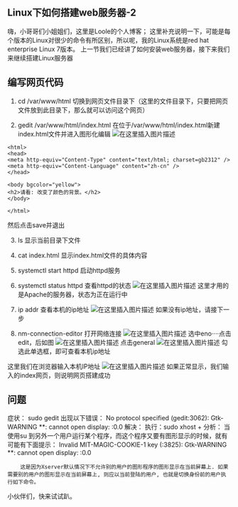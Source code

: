 ﻿## Linux下如何搭建web服务器-2
嗨，小哥哥们小姐姐们，这里是Loole的个人博客；
这里补充说明一下，可能是每个版本的Linux对很少的命令有所区别，所以呢，我的Linux系统是red hat enterprise Linux 7版本。
上一节我们已经讲了如何安装web服务器，接下来我们来继续搭建Linux服务器
## 编写网页代码

 1. cd /var/www/html	切换到网页文件目录下（这里的文件目录下，只要把网页文件放到此目录下，那么就可以访问这个网页）

 2. gedit /var/www/html/index.html	在位于/var/www/html/index.html新建index.html文件并进入图形化编辑
![在这里插入图片描述](https://img-blog.csdnimg.cn/20200507181211347.png?x-oss-process=image/watermark,type_ZmFuZ3poZW5naGVpdGk,shadow_10,text_aHR0cHM6Ly9ibG9nLmNzZG4ubmV0L3FxXzQzNzI5Mjc3,size_16,color_FFFFFF,t_70)

```
<html>
<head>
<meta http-equiv="Content-Type" content="text/html; charset=gb2312" />
<meta http-equiv="Content-Language" content="zh-cn" />
</head>

<body bgcolor="yellow">
<h2>请看: 改变了颜色的背景。</h2>
</body>

</html>

```
然后点击save并退出

 3. ls 显示当前目录下文件

 4. cat index.html		显示index.html文件的具体内容

 5. systemctl start httpd	启动httpd服务

 6. systemctl status httpd	查看httpd的状态
![在这里插入图片描述](https://img-blog.csdnimg.cn/20200507181500164.png?x-oss-process=image/watermark,type_ZmFuZ3poZW5naGVpdGk,shadow_10,text_aHR0cHM6Ly9ibG9nLmNzZG4ubmV0L3FxXzQzNzI5Mjc3,size_16,color_FFFFFF,t_70)
这里才用的是Apache的服务器，状态为正在运行中

 7. ip addr	查看本机的ip地址
![在这里插入图片描述](https://img-blog.csdnimg.cn/20200507181603725.png?x-oss-process=image/watermark,type_ZmFuZ3poZW5naGVpdGk,shadow_10,text_aHR0cHM6Ly9ibG9nLmNzZG4ubmV0L3FxXzQzNzI5Mjc3,size_16,color_FFFFFF,t_70)
如果没有ip地址，请接下一步

 8. nm-connection-editor			打开网络连接
![在这里插入图片描述](https://img-blog.csdnimg.cn/20200507181703931.png?x-oss-process=image/watermark,type_ZmFuZ3poZW5naGVpdGk,shadow_10,text_aHR0cHM6Ly9ibG9nLmNzZG4ubmV0L3FxXzQzNzI5Mjc3,size_16,color_FFFFFF,t_70)
选中eno····点击edit，后如图
![在这里插入图片描述](https://img-blog.csdnimg.cn/20200507181754361.png?x-oss-process=image/watermark,type_ZmFuZ3poZW5naGVpdGk,shadow_10,text_aHR0cHM6Ly9ibG9nLmNzZG4ubmV0L3FxXzQzNzI5Mjc3,size_16,color_FFFFFF,t_70)
点击general
![在这里插入图片描述](https://img-blog.csdnimg.cn/20200507181829599.png?x-oss-process=image/watermark,type_ZmFuZ3poZW5naGVpdGk,shadow_10,text_aHR0cHM6Ly9ibG9nLmNzZG4ubmV0L3FxXzQzNzI5Mjc3,size_16,color_FFFFFF,t_70)
勾选此单选框，即可查看本机ip地址

这里我们在浏览器输入本机IP地址
![在这里插入图片描述](https://img-blog.csdnimg.cn/20200507182041220.png?x-oss-process=image/watermark,type_ZmFuZ3poZW5naGVpdGk,shadow_10,text_aHR0cHM6Ly9ibG9nLmNzZG4ubmV0L3FxXzQzNzI5Mjc3,size_16,color_FFFFFF,t_70)
如果正常显示，我们输入的index网页，则说明网页搭建成功

## 问题
症状：
       sudo gedit
出现以下错误：
        No protocol specified
        (gedit:3062): Gtk-WARNING **: cannot open display: :0.0
解决：
        执行：sudo xhost +
分析：
        当使用su 到另外一个用户运行某个程序，而这个程序又要有图形显示的时候，就有可能有下面提示：
        Invalid MIT-MAGIC-COOKIE-1 key
        (:3825): Gtk-WARNING **: cannot open display: :0.0


        这是因为Xserver默认情况下不允许别的用户的图形程序的图形显示在当前屏幕上. 如果需要别的用户的图形显示在当前屏幕上, 则应以当前登陆的用户, 也就是切换身份前的用户执行如下命令。

小伙伴们，快来试试趴。


